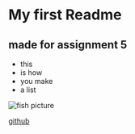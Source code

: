 # My first Readme
## made for assignment 5
* this
* is how
* you make
* a list

![fish picture](http://maps.google.com/mapfiles/kml/shapes/fishing.png)

[github](https://github.com)

